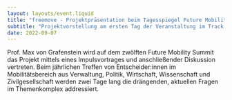 ```yaml
---
layout: layouts/event.liquid
title: "freemove - Projektpräsentation beim Tagesspiegel Future Mobility Summit 2022"
subtitle: "Projektvorstellung am ersten Tag der Veranstaltung im Track „Digitalisierung“"
date: 2022-09-07
---
```


Prof. Max von Grafenstein wird auf dem zwölften Future Mobility Summit das Projekt mittels eines Impulsvortrages und anschließender Diskussion vertreten. Beim jährlichen Treffen von Entscheider:innen im Mobilitätsbereich aus Verwaltung, Politik, Wirtschaft, Wissenschaft und Zivilgesellschaft werden zwei Tage lang die drängenden, aktuellen Fragen im Themenkomplex addressiert.